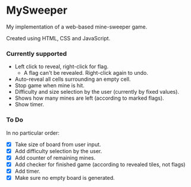 # MySweeper
My implementation of a web-based mine-sweeper game.

Created using HTML, CSS and JavaScript.

### Currently supported

- Left click to reveal, right-click for flag.
  - A flag can't be revealed. Right-click again to undo.
- Auto-reveal all cells surrounding an empty cell.
- Stop game when mine is hit.
- Difficulty and size selection by the user (currently by fixed values).
- Shows how many mines are left (according to marked flags).
- Show timer.

### To Do
In no particular order:
- [x] Take size of board from user input.
- [x] Add difficulty selection by the user.
- [x] Add counter of remaining mines.
- [x] Add checker for finished game (according to revealed tiles, not flags)
- [x] Add timer.
- [x] Make sure no empty board is generated.
